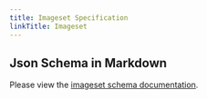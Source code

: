 ```yaml
---
title: Imageset Specification
linkTitle: Imageset
---
```


## Json Schema in Markdown

Please view the [imageset schema documentation](https://github.com/mt-sre/managed-tenants-cli/blob/main/docs/tenants/zz_imageset_schema_generated.md).
